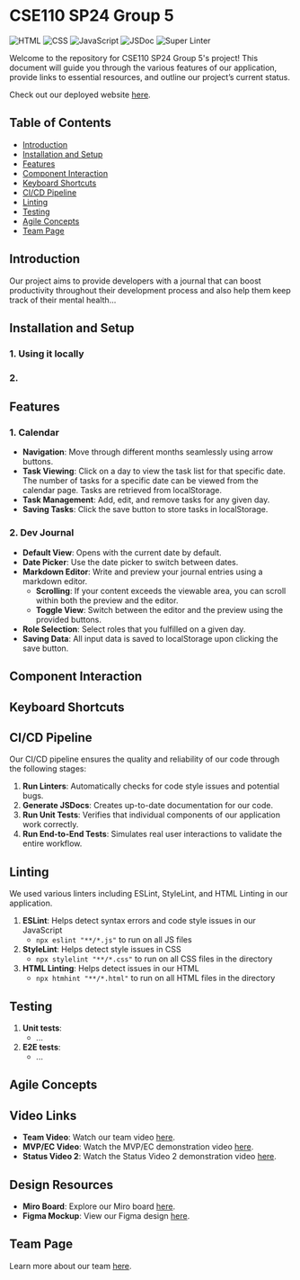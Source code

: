 # CSE110 SP24 Group 5

![HTML](https://img.shields.io/badge/HTML-5E5C5C?style=for-the-badge&logo=html5)
![CSS](https://img.shields.io/badge/CSS-5E5C5C?style=for-the-badge&logo=css3)
![JavaScript](https://img.shields.io/badge/JavaScript-5E5C5C?style=for-the-badge&logo=javascript)
![JSDoc](https://img.shields.io/badge/JSDoc-5E5C5C?style=for-the-badge&logo=jsdoc)
![Super Linter](https://img.shields.io/badge/Super%20Linter-5E5C5C?style=for-the-badge&logo=github-actions)

Welcome to the repository for CSE110 SP24 Group 5's project! This document will guide you through the various features of our application, provide links to essential resources, and outline our project’s current status. <br>

Check out our deployed website [here](https://cse110-sp24-group5.github.io/cse110-sp24-group5/source/html/index.html).

## Table of Contents
- [Introduction](#introduction)
- [Installation and Setup](#installation-and-setup)
- [Features](#features)
- [Component Interaction](#component-interaction)
- [Keyboard Shortcuts](#keyboard-shortcuts)
- [CI/CD Pipeline](#cicd-pipeline)
- [Linting](#linting)
- [Testing](#testing)
- [Agile Concepts](#agile-concepts)
- [Team Page](#team-page)

## Introduction
Our project aims to provide developers with a journal that can boost productivity throughout their development process and also help them keep track of their mental health... 

## Installation and Setup
### 1. Using it locally
### 2. 

## Features

### 1. Calendar
- **Navigation**: Move through different months seamlessly using arrow buttons.
- **Task Viewing**: Click on a day to view the task list for that specific date. The number of tasks for a specific date can be viewed from the calendar page. Tasks are retrieved from localStorage.
- **Task Management**: Add, edit, and remove tasks for any given day.
- **Saving Tasks**: Click the save button to store tasks in localStorage.

### 2. Dev Journal
- **Default View**: Opens with the current date by default.
- **Date Picker**: Use the date picker to switch between dates.
- **Markdown Editor**: Write and preview your journal entries using a markdown editor.
  - **Scrolling**: If your content exceeds the viewable area, you can scroll within both the preview and the editor.
  - **Toggle View**: Switch between the editor and the preview using the provided buttons.
- **Role Selection**: Select roles that you fulfilled on a given day.
- **Saving Data**: All input data is saved to localStorage upon clicking the save button.

## Component Interaction


## Keyboard Shortcuts


## CI/CD Pipeline
Our CI/CD pipeline ensures the quality and reliability of our code through the following stages:
1. **Run Linters**: Automatically checks for code style issues and potential bugs. 
2. **Generate JSDocs**: Creates up-to-date documentation for our code. 
3. **Run Unit Tests**: Verifies that individual components of our application work correctly. 
4. **Run End-to-End Tests**: Simulates real user interactions to validate the entire workflow.

## Linting
We used various linters including ESLint, StyleLint, and HTML Linting in our application. 
1. **ESLint**: Helps detect syntax errors and code style issues in our JavaScript
    * `npx eslint "**/*.js"` to run on all JS files
2. **StyleLint**: Helps detect style issues in CSS
    * `npx stylelint "**/*.css"` to run on all CSS files in the directory
3. **HTML Linting**: Helps detect issues in our HTML
    * `npx htmhint "**/*.html"` to run on all HTML files in the directory

## Testing
1. **Unit tests**:
    * ...
2. **E2E tests**:
    * ...


## Agile Concepts

## Video Links
- **Team Video**: Watch our team video [here](https://www.youtube.com/watch?v=mqnLJw1I7lg).
- **MVP/EC Video**: Watch the MVP/EC demonstration video [here](https://youtu.be/2HepYe5-YLw).
-  **Status Video 2**: Watch the Status Video 2 demonstration video [here](https://www.youtube.com/watch?v=myacnpHmjUQ).

## Design Resources
- **Miro Board**: Explore our Miro board [here](https://miro.com/app/board/uXjVKMiOIZM=/).
- **Figma Mockup**: View our Figma design [here](https://www.figma.com/design/V6eBR6UbPtpxFRhxyXcO3T/team-5-figma-board?node-id=0%3A1&t=WDiy1Dt2cr4rP5Ny-1).

## Team Page
Learn more about our team [here](https://cse110-sp24-group5.github.io/cse110-sp24-group5/admin/team).
